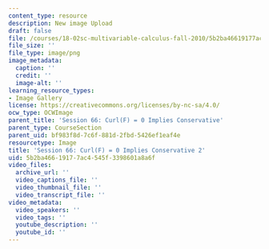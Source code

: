 ```yaml
---
content_type: resource
description: New image Upload
draft: false
file: /courses/18-02sc-multivariable-calculus-fall-2010/5b2ba46619177ac4545f3398601a8a6f_MIT18_02SC_L22Brds_8.png
file_size: ''
file_type: image/png
image_metadata:
  caption: ''
  credit: ''
  image-alt: ''
learning_resource_types:
- Image Gallery
license: https://creativecommons.org/licenses/by-nc-sa/4.0/
ocw_type: OCWImage
parent_title: 'Session 66: Curl(F) = 0 Implies Conservative'
parent_type: CourseSection
parent_uid: bf983f8d-7c6f-881d-2fbd-5426ef1eaf4e
resourcetype: Image
title: 'Session 66: Curl(F) = 0 Implies Conservative 2'
uid: 5b2ba466-1917-7ac4-545f-3398601a8a6f
video_files:
  archive_url: ''
  video_captions_file: ''
  video_thumbnail_file: ''
  video_transcript_file: ''
video_metadata:
  video_speakers: ''
  video_tags: ''
  youtube_description: ''
  youtube_id: ''
---
```

